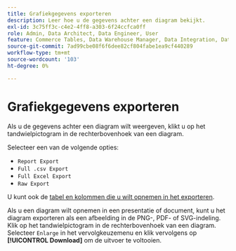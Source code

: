 ```yaml
---
title: Grafiekgegevens exporteren
description: Leer hoe u de gegevens achter een diagram bekijkt.
exl-id: 3c75ff3c-c4e2-4ff8-a303-6f24ccfca0ff
role: Admin, Data Architect, Data Engineer, User
feature: Commerce Tables, Data Warehouse Manager, Data Integration, Data Import/Export
source-git-commit: 7ad99cbe08f6f6dee82cf804fabe1ea9cf440289
workflow-type: tm+mt
source-wordcount: '103'
ht-degree: 0%

---
```


# Grafiekgegevens exporteren

Als u de gegevens achter een diagram wilt weergeven, klikt u op het tandwielpictogram in de rechterbovenhoek van een diagram.

Selecteer een van de volgende opties:

- `Report Export`
- `Full .csv Export`
- `Full Excel Export`
- `Raw Export`

U kunt ook de [tabel en kolommen die u wilt opnemen in het exporteren](../../tutorials/export-raw-data.md).

Als u een diagram wilt opnemen in een presentatie of document, kunt u het diagram exporteren als een afbeelding in de PNG-, PDF- of SVG-indeling. Klik op het tandwielpictogram in de rechterbovenhoek van een diagram. Selecteer `Enlarge` in het vervolgkeuzemenu en klik vervolgens op **[!UICONTROL Download]** om de uitvoer te voltooien.
